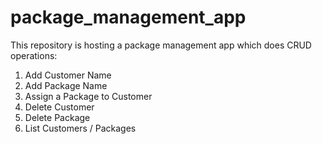 # package_management_app
This repository is hosting a package management app which does CRUD operations: 
1. Add Customer Name
2. Add Package Name
3. Assign a Package to Customer
4. Delete Customer
5. Delete Package
6. List Customers / Packages
